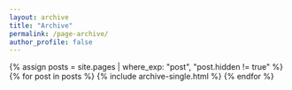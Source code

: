 ```yaml
---
layout: archive
title: "Archive"
permalink: /page-archive/
author_profile: false
---
```


{% assign posts = site.pages | where_exp: "post", "post.hidden != true" %}
{% for post in posts %}
  {% include archive-single.html %}
{% endfor %}
